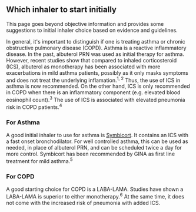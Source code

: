 
## Which inhaler to start initially

This page goes beyond objective information and provides some suggestions to initial inhaler choice based on evidence and guidelines.

In general, it's important to distinguish if one is treating asthma or chronic obstructive pulmonary disease (COPD). Asthma is a reactive inflammatory disease. In the past, albuterol PRN was used as initial therapy for asthma. However, recent studies show that compared to inhaled corticosteroid (ICS), albuterol as monotherapy has been associated with more exacerbations in mild asthma patients, possibly as it only masks symptoms and does not treat the underlying inflamation.<sup>1, 2</sup> Thus, the use of ICS in asthma is now recommended. On the other hand, ICS is only recommended in COPD when there is an inflammatory component (e.g. elevated blood eosinophil count).<sup>3</sup> The use of ICS is associated with elevated pneumonia risk in COPD patients.<sup>4</sup>

### For Asthma

A good initial inhaler to use for asthma is [Symbicort](/i/Symbicort). It contains an ICS with a fast onset bronchodilator. For well controlled asthma, this can be used as needed, in place of albuterol PRN, and can be scheduled twice a day for more control. Symbicort has been recommended by GINA as first line treatment for mild asthma.<sup>5</sup>

### For COPD

A good starting choice for COPD is a LABA-LAMA. Studies have shown a LABA-LAMA is superior to either monotherapy.<sup>6</sup> At the same time, it does not come with the increased risk of pneumonia with added ICS.
